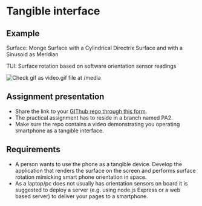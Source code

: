 # Tangible interface

## Example

Surface: Monge Surface with a Cylindrical Directrix Surface and with a Sinusoid as Meridian

TUI: Surface rotation based on software orientation sensor readings

![Check gif as video.gif file at /media](/media/video.gif)

## Assignment presentation

- Share the link to your [GIThub repo through this form](https://docs.google.com/forms/d/e/1FAIpQLSdolIBsxPtexmWHAmL-fZyvBt3bG_Y3aOtMkmTAMyb_wO3juQ/viewform).
- The practical assignment has to reside in a branch named PA2.
- Make sure the repo contains a video demonstrating you operating smartphone as a tangible interface.

## Requirements

- A person wants to use the phone as a tangible device. Develop the application that renders the surface on the screen and performs surface rotation mimicking smart phone orientation in space.
- As a laptop/pc does not usually has orientation sensors on board it is suggested to deploy a server (e.g. using node.js Express or a web based server) to deliver your pages to a smartphone.
